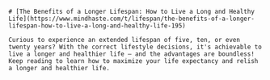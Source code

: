 
    # [The Benefits of a Longer Lifespan: How to Live a Long and Healthy Life](https://www.mindhaste.com/t/lifespan/the-benefits-of-a-longer-lifespan-how-to-live-a-long-and-healthy-life-195)

    Curious to experience an extended lifespan of five, ten, or even twenty years? With the correct lifestyle decisions, it's achievable to live a longer and healthier life – and the advantages are boundless! Keep reading to learn how to maximize your life expectancy and relish a longer and healthier life.
    